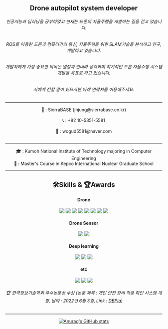 ## <div align="center">Drone autopilot system developer</div>
###### <div align="center">인공지능과 딥러닝을 공부하였고 현재는 드론의 자율주행을 개발하는 길을 걷고 있습니다.</div>
###### <div align="center">ROS를 이용한 드론과 컴퓨터간의 통신, 자율주행을 위한 SLAM기술을 분석하고 연구,개발하고 있습니다.</div>
###### <div align="center">개발자에게 가장 중요한 덕목은 열정과 인내라 생각하며 획기적인 드론 자율주행 시스템 개발을 목표로 하고 있습니다.</div>
###### <div align="center">저에게 전할 말이 있으시면 아래 연락처를 이용해주세요. </div>
---
<div align="center" onclick="location.href='https://www.sierrabase.co.kr';"> 🏢 : SierraBASE (jhjung@sierrabase.co.kr) <div> <br>

<div align="center"> 📞 : +82 10-5351-5581 <div> <br>

<div align="center"> 📩 : wogud5581@naver.com <div> <br>

---
<div align="center"> 🎓 : Kumoh National Institute of Technology majoring in Computer Engineering <div> 
<div align="center"> 🎒 : Master's Course in Kepco International Nuclear Graduate School <div> 

---
<h2> <div align="center">🛠Skills & 🏆Awards</div> </h2> 
<h4><div align="center">Drone<div></h4>
<img src="https://img.shields.io/badge/ROS-blue?style=plastic&logo=ROS&logoColor=#22314E"/>
<img src="https://img.shields.io/badge/mav-ros-yellow"/>
<img src="https://img.shields.io/badge/mav-link-yellow"/>
<img src="https://img.shields.io/badge/Gazebo-orange?style=plastic&logo=GAZEBO&logoColor=#22314E"/>
<img src="https://img.shields.io/badge/Airsim-skyblue?style=plastic&logo=Airsim&logoColor=#22314E"/>
<img src="https://img.shields.io/badge/-ardupilot-black"/>
<img src="https://img.shields.io/badge/Opencv-blue?style=plastic&logo=OpenCV&logoColor=#5C3EE8"/>
<img src="https://img.shields.io/badge/-gstreamer-green"/>

<h4><div align="center">Drone Sensor<div></h4>
<img src="https://img.shields.io/badge/Velodyne-Lidar-purple"/>
<img src="https://img.shields.io/badge/-IMU-white"/>

<h4><div align="center">Deep learning<div></h4>
<img src="https://img.shields.io/badge/Pytorch-blue?style=plastic&logo=PyTorch&logoColor=#EE4C2C"/>
<img src="https://img.shields.io/badge/Tensorflow-orange?style=plastic&logo=TensorFlow&logoColor=#FF6F00"/>
<img src="https://img.shields.io/badge/Keras-red?style=plastic&logo=Keras&logoColor=#D00000"/>

<h4><div align="center">etc<div></h4>
<img src="https://img.shields.io/badge/git-black?style=plastic&logo=Git&logoColor=#F05032"/>
<img src="https://img.shields.io/badge/python-purple?style=plastic&logo=Python&logoColor=#3776AB"/>
<img src="https://camo.githubusercontent.com/c36ce371f52f902db5109ffaf26630295c7ff5f3355b2442fcbc244fbf97782a/68747470733a2f2f696d672e736869656c64732e696f2f62616467652f432b2b2d3143353039433f7374796c653d666c61742d737175617265266c6f676f3d4325324225324226266c6f676f436f6c6f723d7768697465"/>

<br>

###### 🏆 한국정보기술학회 우수논문상 수상 (논문 제목 : 개인 안전 장비 착용 확인 시스템 개발, 날짜 : 2022년 6월 3일, Link : [DBPia](https://www.dbpia.co.kr/journal/articleDetail?nodeId=NODE11082633))
---
[![Anurag's GitHub stats](https://github-readme-stats.vercel.app/api?username=JaeHyung-Jung)](https://github.com/anuraghazra/github-readme-stats)
